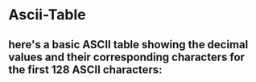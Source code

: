 # Ascii-Table
## here's a basic ASCII table showing the decimal values and their corresponding characters for the first 128 ASCII characters:
